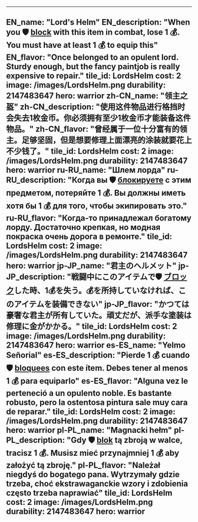 ---

EN_name: "Lord's Helm"
EN_description: "When you 🛡️️ <u>block</u> with this item in combat, lose 1 💰. You must have at least 1 💰 to equip this"
EN_flavor: "Once belonged to an opulent lord. Sturdy enough, but the fancy paintjob is really expensive to repair."
tile_id: LordsHelm
cost: 2
image: /images/LordsHelm.png
durability: 2147483647
hero: warrior
zh-CN_name: "领主之盔"
zh-CN_description: "使用这件物品进行格挡时会失去1枚金币。你必须拥有至少1枚金币才能装备这件物品。"
zh-CN_flavor: "曾经属于一位十分富有的领主。足够坚固，但是想要修理上面漂亮的涂装就要花上不少钱了。"
tile_id: LordsHelm
cost: 2
image: /images/LordsHelm.png
durability: 2147483647
hero: warrior
ru-RU_name: "Шлем лорда"
ru-RU_description: "Когда вы 🛡️️ <u>блокируете</u> с этим предметом, потеряйте 1 💰. Вы должны иметь хотя бы 1 💰 для того, чтобы экипировать это."
ru-RU_flavor: "Когда-то принадлежал богатому лорду. Достаточно крепкая, но модная покраска очень дорога в ремонте."
tile_id: LordsHelm
cost: 2
image: /images/LordsHelm.png
durability: 2147483647
hero: warrior
jp-JP_name: "君主のヘルメット"
jp-JP_description: "戦闘中にこのアイテムで🛡️️ <u>ブロック</u>した時、1💰を失う。💰を所持していなければ、このアイテムを装備できない"
jp-JP_flavor: "かつては豪奢な君主が所有していた。頑丈だが、派手な塗装は修理に金がかかる。"
tile_id: LordsHelm
cost: 2
image: /images/LordsHelm.png
durability: 2147483647
hero: warrior
es-ES_name: "Yelmo Señorial"
es-ES_description: "Pierde 1 💰 cuando 🛡️️ <u>bloquees</u> con este ítem. Debes tener al menos 1 💰 para equiparlo"
es-ES_flavor: "Alguna vez le perteneció a un opulento noble. Es bastante robusto, pero la ostentosa pintura sale muy cara de reparar."
tile_id: LordsHelm
cost: 2
image: /images/LordsHelm.png
durability: 2147483647
hero: warrior
pl-PL_name: "Magnacki hełm"
pl-PL_description: "Gdy 🛡️️ <u>blok</u> tą zbroją w walce, tracisz 1 💰. Musisz mieć przynajmniej 1 💰 aby założyć tą zbroję."
pl-PL_flavor: "Należał niegdyś do bogatego pana. Wytrzymały gdzie trzeba, choć ekstrawaganckie wzory i zdobienia często trzeba naprawiać"
tile_id: LordsHelm
cost: 2
image: /images/LordsHelm.png
durability: 2147483647
hero: warrior
---